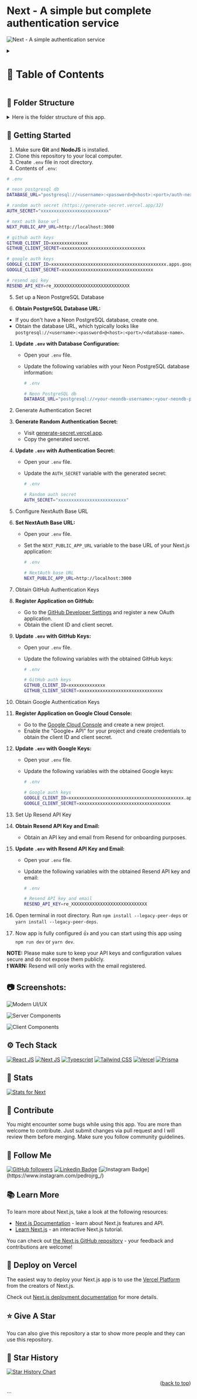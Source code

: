 <a name="readme-top"></a>

# Next - A simple but complete authentication service

![Next - A simple authentication service](/.github/screenshots/img_2.png "Next - A simple authentication service")

<!-- Table of Contents -->
<details>

<summary>

# :notebook_with_decorative_cover: Table of Contents

</summary>

- [Folder Structure](#file_folder-folder-structure)
- [Getting Started](#toolbox-getting-started)
- [Screenshots](#camera-screenshots)
- [Tech Stack](#gear-tech-stack)
- [Stats](#wrench-stats)
- [Contribute](#raised_hands-contribute)
- [Follow Me](#rocket-follow-me)
- [Learn More](#books-learn-more)
- [Deploy on Vercel](#page_with_curl-deploy-on-vercel)
- [Give A Star](#star-give-a-star)
- [Star History](#star2-star-history)

</details>

## :file_folder: Folder Structure
<details>
 
<summary>Here is the folder structure of this app.</summary>

```bash
auth-next
├── components.json
├── LICENSE
├── next.config.mjs
├── next-env.d.ts
├── package.json
├── pnpm-lock.yaml
├── postcss.config.mjs
├── prisma
│   └── schema.prisma
├── public
├── README.md
├── src
│   ├── actions
│   │   ├── admin.ts
│   │   ├── login.ts
│   │   ├── logout.ts
│   │   ├── new-password.ts
│   │   ├── new-verification.ts
│   │   ├── register.ts
│   │   ├── reset.ts
│   │   └── settings.ts
│   ├── app
│   │   ├── api
│   │   │   ├── admin
│   │   │   │   └── route.ts
│   │   │   └── auth
│   │   │       └── [...nextauth]
│   │   │           └── route.ts
│   │   ├── auth
│   │   │   ├── error
│   │   │   │   └── page.tsx
│   │   │   ├── layout.tsx
│   │   │   ├── login
│   │   │   │   └── page.tsx
│   │   │   ├── new-password
│   │   │   │   └── page.tsx
│   │   │   ├── new-verification
│   │   │   │   └── page.tsx
│   │   │   ├── register
│   │   │   │   └── page.tsx
│   │   │   └── reset
│   │   │       └── page.tsx
│   │   ├── favicon.ico
│   │   ├── globals.css
│   │   ├── layout.tsx
│   │   ├── page.tsx
│   │   └── (protected)
│   │       ├── admin
│   │       │   └── page.tsx
│   │       ├── client
│   │       │   └── page.tsx
│   │       ├── layout.tsx
│   │       ├── server
│   │       │   └── page.tsx
│   │       └── settings
│   │           ├── navbar.tsx
│   │           └── page.tsx
│   ├── auth.config.ts
│   ├── auth.ts
│   ├── components
│   │   ├── auth
│   │   │   ├── back-button.tsx
│   │   │   ├── card-wrapper.tsx
│   │   │   ├── error-card.tsx
│   │   │   ├── header.tsx
│   │   │   ├── login-button.tsx
│   │   │   ├── login-form.tsx
│   │   │   ├── logout-button.tsx
│   │   │   ├── new-password-form.tsx
│   │   │   ├── new-verificaiton-form.tsx
│   │   │   ├── register-form.tsx
│   │   │   ├── reset-form.tsx
│   │   │   ├── role-gate.tsx
│   │   │   ├── social.tsx
│   │   │   └── user-button.tsx
│   │   ├── form-error.tsx
│   │   ├── form-success.tsx
│   │   ├── ui
│   │   │   ├── avatar.tsx
│   │   │   ├── badge.tsx
│   │   │   ├── button.tsx
│   │   │   ├── card.tsx
│   │   │   ├── dialog.tsx
│   │   │   ├── dropdown-menu.tsx
│   │   │   ├── form.tsx
│   │   │   ├── input.tsx
│   │   │   ├── label.tsx
│   │   │   ├── select.tsx
│   │   │   ├── sonner.tsx
│   │   │   └── switch.tsx
│   │   └── user-info.tsx
│   ├── data
│   │   ├── account.ts
│   │   ├── password-reset-token.ts
│   │   ├── tokens.ts
│   │   ├── two-factor-confirmation.ts
│   │   ├── two-factor-token.ts
│   │   ├── user.ts
│   │   └── verification-token.ts
│   ├── hooks
│   │   ├── use-current-role.ts
│   │   └── use-current-user.ts
│   ├── lib
│   │   ├── auth.ts
│   │   ├── mail.ts
│   │   ├── prisma.ts
│   │   └── utils.ts
│   ├── middleware.ts
│   ├── next-auth.d.ts
│   ├── routes.ts
│   └── schemas
│       └── index.ts
├── tailwind.config.ts
└── tsconfig.json
```
</details>

## :toolbox: Getting Started

1. Make sure **Git** and **NodeJS** is installed.
2. Clone this repository to your local computer.
3. Create `.env` file in root directory.
4. Contents of `.env`:
```bash
# .env

# neon postgresql db
DATABASE_URL="postgresql://<username>:<password>@<host>:<port>/auth-next?sslmode=require&pgbouncer=true"

# random auth secret (https://generate-secret.vercel.app/32)
AUTH_SECRET="xxxxxxxxxxxxxxxxxxxxxxxxxx"

# next auth base url
NEXT_PUBLIC_APP_URL=http://localhost:3000

# github auth keys
GITHUB_CLIENT_ID=xxxxxxxxxxxxxx
GITHUB_CLIENT_SECRET=xxxxxxxxxxxxxxxxxxxxxxxxxxxxxxxx

# google auth keys
GOOGLE_CLIENT_ID=xxxxxxxxxxxxxxxxxxxxxxxxxxxxxxxxxxxxxxxxxxxx.apps.googleusercontent.com
GOOGLE_CLIENT_SECRET=xxxxxxxxxxxxxxxxxxxxxxxxxxxxxxxxxxx

# resend api key
RESEND_API_KEY=re_XXXXXXXXXXXXXXXXXXXXXXXXXXXXX
```

5. Set up a Neon PostgreSQL Database

  1. **Obtain PostgreSQL Database URL:**

   - If you don't have a Neon PostgreSQL database, create one.
   - Obtain the database URL, which typically looks like `postgresql://<username>:<password>@<host>:<port>/<database-name>`.

1. **Update `.env` with Database Configuration:**

   - Open your `.env` file.
   - Update the following variables with your Neon PostgreSQL database information:

     ```bash
     # .env

     # Neon PostgreSQL db
     DATABASE_URL="postgresql://<your-neondb-username>:<your-neondb-password>@<your-neondb-host>:<your-neondb-port>/auth-next?sslmode=require&pgbouncer=true"
     ```

1. Generate Authentication Secret

1. **Generate Random Authentication Secret:**

   - Visit [generate-secret.vercel.app](https://generate-secret.vercel.app/32).
   - Copy the generated secret.

1. **Update `.env` with Authentication Secret:**

   - Open your `.env` file.
   - Update the `AUTH_SECRET` variable with the generated secret:

     ```bash
     # .env

     # Random auth secret
     AUTH_SECRET="xxxxxxxxxxxxxxxxxxxxxxxxxx"
     ```

1. Configure NextAuth Base URL

1. **Set NextAuth Base URL:**

   - Open your `.env` file.
   - Set the `NEXT_PUBLIC_APP_URL` variable to the base URL of your Next.js application:

     ```bash
     # .env

     # NextAuth base URL
     NEXT_PUBLIC_APP_URL=http://localhost:3000
     ```

1. Obtain GitHub Authentication Keys

1. **Register Application on GitHub:**

   - Go to the [GitHub Developer Settings](https://github.com/settings/developers) and register a new OAuth application.
   - Obtain the client ID and client secret.

1. **Update `.env` with GitHub Keys:**

   - Open your `.env` file.
   - Update the following variables with the obtained GitHub keys:

     ```bash
     # .env

     # GitHub auth keys
     GITHUB_CLIENT_ID=xxxxxxxxxxxxxx
     GITHUB_CLIENT_SECRET=xxxxxxxxxxxxxxxxxxxxxxxxxxxxxxxx
     ```

1. Obtain Google Authentication Keys

1. **Register Application on Google Cloud Console:**

   - Go to the [Google Cloud Console](https://console.cloud.google.com/) and create a new project.
   - Enable the "Google+ API" for your project and create credentials to obtain the client ID and client secret.

1. **Update `.env` with Google Keys:**

   - Open your `.env` file.
   - Update the following variables with the obtained Google keys:

     ```bash
     # .env

     # Google auth keys
     GOOGLE_CLIENT_ID=xxxxxxxxxxxxxxxxxxxxxxxxxxxxxxxxxxxxxxxxxxxx.apps.googleusercontent.com
     GOOGLE_CLIENT_SECRET=xxxxxxxxxxxxxxxxxxxxxxxxxxxxxxxxxxx
     ```

1. Set Up Resend API Key

1. **Obtain Resend API Key and Email:**

   - Obtain an API key and email from Resend for onboarding purposes.

1. **Update `.env` with Resend API Key and Email:**

   - Open your `.env` file.
   - Update the following variables with the obtained Resend API key and email:

     ```bash
     # .env

     # Resend API key and email
     RESEND_API_KEY=re_XXXXXXXXXXXXXXXXXXXXXXXXXXXXX
     ```

1. Open terminal in root directory. Run `npm install --legacy-peer-deps` or `yarn install --legacy-peer-deps`.

1. Now app is fully configured 👍 and you can start using this app using `npm run dev` or `yarn dev`.

**NOTE:** Please make sure to keep your API keys and configuration values secure and do not expose them publicly. <br />
**❗ WARN:** Resend will only works with the email registered. 

## :camera: Screenshots:

![Modern UI/UX](/.github/screenshots/img_3.png "Modern UI/UX")

![Server Components](/.github/screenshots/img_7.png "Server Components")

![Client Components](/.github/screenshots/img_5.png "Client Components")

## :gear: Tech Stack

[![React JS](https://skillicons.dev/icons?i=react "React JS")](https://react.dev/ "React JS") [![Next JS](https://skillicons.dev/icons?i=next "Next JS")](https://nextjs.org/ "Next JS") [![Typescript](https://skillicons.dev/icons?i=ts "Typescript")](https://www.typescriptlang.org/ "Typescript") [![Tailwind CSS](https://skillicons.dev/icons?i=tailwind "Tailwind CSS")](https://tailwindcss.com/ "Tailwind CSS") [![Vercel](https://skillicons.dev/icons?i=vercel "Vercel")](https://vercel.app/ "Vercel") [![Prisma](https://skillicons.dev/icons?i=prisma "Prisma")](https://prisma.io/ "Prisma")

## :wrench: Stats

[![Stats for Next](/.github/stats.svg "Stats for Next")](https://pagespeed-insights-svg.glitch.me/?url=https://auth-next-sooty.vercel.app/ "Stats for Next")


## :raised_hands: Contribute

You might encounter some bugs while using this app. You are more than welcome to contribute. Just submit changes via pull request and I will review them before merging. Make sure you follow community guidelines.

## :rocket: Follow Me

[![GitHub followers](https://img.shields.io/github/followers/pedrojorge148?style=social&label=Follow&maxAge=2592000)](https://github.com/pedrojorge148 "Follow Me")
[![Linkedin Badge](https://img.shields.io/badge/-Linkedin-blue?style=flat-square&logo=Linkedin&logoColor=white&link=https://www.linkedin.com/in/pedrojorge258/)](https://www.linkedin.com/in/pedrojorge258/) 
[![Instagram Badge](https://img.shields.io/badge/-Instagram-purple?style=flat-square&logo=Instagram&logoColor=white&link=https://www.instagram.com/pedrojrg_)](https://www.instagram.com/pedrojrg_/)

## :books: Learn More

To learn more about Next.js, take a look at the following resources:

- [Next.js Documentation](https://nextjs.org/docs) - learn about Next.js features and API.
- [Learn Next.js](https://nextjs.org/learn) - an interactive Next.js tutorial.

You can check out [the Next.js GitHub repository](https://github.com/vercel/next.js/) - your feedback and contributions are welcome!

## :page_with_curl: Deploy on Vercel

The easiest way to deploy your Next.js app is to use the [Vercel Platform](https://vercel.com/new?utm_medium=default-template&filter=next.js&utm_source=create-next-app&utm_campaign=create-next-app-readme) from the creators of Next.js.

Check out [Next.js deployment documentation](https://nextjs.org/docs/deployment) for more details.

## :star: Give A Star

You can also give this repository a star to show more people and they can use this repository.

## :star2: Star History

<a href="https://star-history.com/#pedrojorge148/auth-next&Timeline">
<picture>
  <source media="(prefers-color-scheme: dark)" srcset="https://api.star-history.com/svg?repos=pedrojorge148/auth-next&type=Timeline&theme=dark" />
  <source media="(prefers-color-scheme: light)" srcset="https://api.star-history.com/svg?repos=pedrojorge148/auth-next&type=Timeline" />
  <img alt="Star History Chart" src="https://api.star-history.com/svg?repos=pedrojorge148/auth-next&type=Timeline" />
</picture>
</a>

<br />
<p align="right">(<a href="#readme-top">back to top</a>)</p>
```
